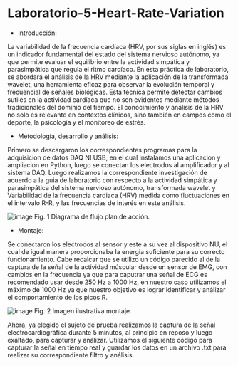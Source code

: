 # Laboratorio-5-Heart-Rate-Variation

- Introducción:
  
La variabilidad de la frecuencia cardíaca (HRV, por sus siglas en inglés) es un indicador fundamental del estado del sistema nervioso autónomo, ya que permite evaluar el equilibrio entre la actividad simpática y parasimpática que regula el ritmo cardíaco. En esta práctica de laboratorio, se abordará el análisis de la HRV mediante la aplicación de la transformada wavelet, una herramienta eficaz para observar la evolución temporal y frecuencial de señales biológicas. Esta técnica permite detectar cambios sutiles en la actividad cardíaca que no son evidentes mediante métodos tradicionales del dominio del tiempo. El conocimiento y análisis de la HRV no solo es relevante en contextos clínicos, sino también en campos como el deporte, la psicología y el monitoreo de estrés.

- Metodología, desarrollo y análisis:

Primero se descargaron los correspondientes programas para la adquisicion de datos DAQ NI USB, en el cual instalamos una aplicacion y ampliacion en Python, luego se conectan los electrodos al amplificador y al sistema DAQ. Luego realizamos la correspondiente investigación de acuerdo a la guia de laboratorio con respecto a la actividad simpática y parasimpática del sistema nervioso autónomo, transformada wavelet y Variabilidad de la frecuencia cardiaca (HRV) medida como fluctuaciones en el intervalo R-R, y las frecuencias de interés en este análisis.

![image](https://github.com/user-attachments/assets/ab3df84d-3256-4978-8a06-895365832d51)
Fig. 1 Diagrama de flujo plan de acción.

- Montaje:

Se conectaron los electrodos al sensor y este a su vez al dispositivo NU, el cual de igual manera proporcionaba la energia suficiente para su correcto funcionamiento. Cabe recalcar que se utilizo un código parecido al de la captura de la señal de la actividad múscular desde un sensor de EMG, con cambios en la frecuencia ya que para caputrar una señal de ECG es recomendado usar desde 250 Hz a 1000 Hz, en nuestro caso utilizamos el máximo de 1000 Hz ya que nuestro objetivo es lograr identificar y análizar el comportamiento de los picos R.

![image](https://github.com/user-attachments/assets/b26ffaf4-68fe-436c-9667-3464a90e272d)
Fig. 2 Imagen ilustrativa montaje.

Ahora, ya elegido el sujeto de prueba realizamos la captura de la señal electrocardiográfica durante 5 minutos, al principio en reposo y luego exaltado, para capturar y análizar.
Utilizamos el siguiente código para capturar la señal en tiempo real y guardar los datos en un archivo .txt para realizar su correspondiente filtro y análisis.


